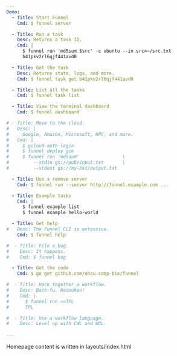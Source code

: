 ```yaml
---
Demo:
  - Title: Start Funnel
    Cmd: $ funnel server

  - Title: Run a task
    Desc: Returns a task ID.
    Cmd: |
      $ funnel run 'md5sum $src' -c ubuntu --in src=~/src.txt
      b41pkv2rl6qjf441avd0

  - Title: Get the task
    Desc: Returns state, logs, and more.
    Cmd: $ funnel task get b41pkv2rl6qjf441avd0

  - Title: List all the tasks
    Cmd: $ funnel task list

  - Title: View the terminal dashboard
    Cmd: $ funnel dashboard

# - Title: Move to the cloud.
#   Desc: |
#     Google, Amazon, Microsoft, HPC, and more.
#   Cmd: |
#     $ gcloud auth login
#     $ funnel deploy gce
#     $ funnel run 'md5sum'                \
#         --stdin gs://pub/input.txt       \
#         --stdout gs://my-bkt/output.txt

  - Title: Use a remove server
    Cmd: $ funnel run --server http://funnel.example.com ...

  - Title: Example tasks
    Cmd: |
      $ funnel example list
      $ funnel example hello-world

  - Title: Get help
#   Desc: The Funnel CLI is extensive.
    Cmd: $ funnel help

#  - Title: File a bug.
#    Desc: It happens.
#    Cmd: $ funnel bug

  - Title: Get the code
    Cmd: $ go get github.com/ohsu-comp-bio/funnel

#  - Title: Hack together a workflow.
#    Desc: Bash-fu. Hadouken!
#    Cmd: |
#      $ funnel run <<TPL
#      TPL

#  - Title: Use a workflow language.
#    Desc: Level up with CWL and WDL.
    
---
```


Homepage content is written in layouts/index.html
